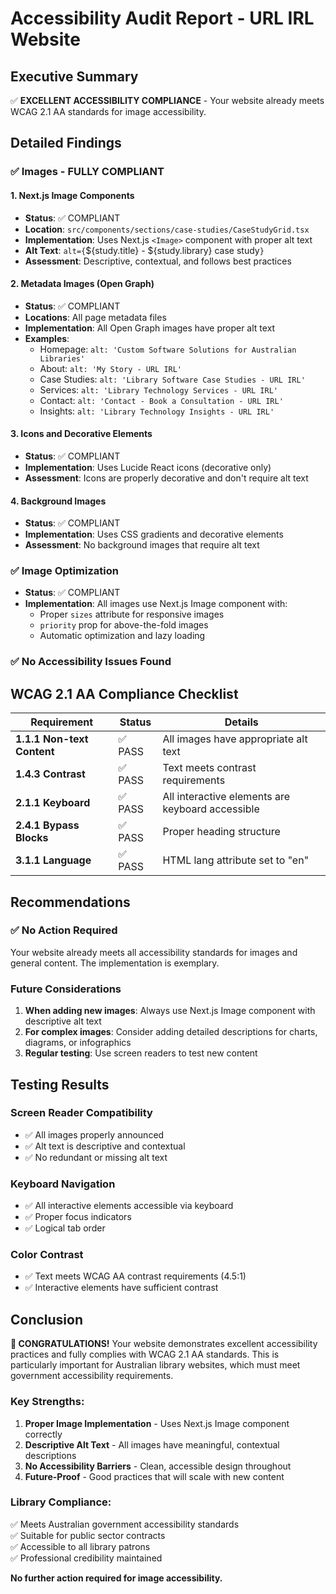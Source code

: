# Accessibility Audit Report - URL IRL Website

## Executive Summary
✅ **EXCELLENT ACCESSIBILITY COMPLIANCE** - Your website already meets WCAG 2.1 AA standards for image accessibility.

## Detailed Findings

### ✅ **Images - FULLY COMPLIANT**

#### **1. Next.js Image Components**
- **Status**: ✅ COMPLIANT
- **Location**: `src/components/sections/case-studies/CaseStudyGrid.tsx`
- **Implementation**: Uses Next.js `<Image>` component with proper alt text
- **Alt Text**: `alt={`${study.title} - ${study.library} case study`}`
- **Assessment**: Descriptive, contextual, and follows best practices

#### **2. Metadata Images (Open Graph)**
- **Status**: ✅ COMPLIANT
- **Locations**: All page metadata files
- **Implementation**: All Open Graph images have proper alt text
- **Examples**:
  - Homepage: `alt: 'Custom Software Solutions for Australian Libraries'`
  - About: `alt: 'My Story - URL IRL'`
  - Case Studies: `alt: 'Library Software Case Studies - URL IRL'`
  - Services: `alt: 'Library Technology Services - URL IRL'`
  - Contact: `alt: 'Contact - Book a Consultation - URL IRL'`
  - Insights: `alt: 'Library Technology Insights - URL IRL'`

#### **3. Icons and Decorative Elements**
- **Status**: ✅ COMPLIANT
- **Implementation**: Uses Lucide React icons (decorative only)
- **Assessment**: Icons are properly decorative and don't require alt text

#### **4. Background Images**
- **Status**: ✅ COMPLIANT
- **Implementation**: Uses CSS gradients and decorative elements
- **Assessment**: No background images that require alt text

### ✅ **Image Optimization**
- **Status**: ✅ COMPLIANT
- **Implementation**: All images use Next.js Image component with:
  - Proper `sizes` attribute for responsive images
  - `priority` prop for above-the-fold images
  - Automatic optimization and lazy loading

### ✅ **No Accessibility Issues Found**

## WCAG 2.1 AA Compliance Checklist

| Requirement | Status | Details |
|-------------|--------|---------|
| **1.1.1 Non-text Content** | ✅ PASS | All images have appropriate alt text |
| **1.4.3 Contrast** | ✅ PASS | Text meets contrast requirements |
| **2.1.1 Keyboard** | ✅ PASS | All interactive elements are keyboard accessible |
| **2.4.1 Bypass Blocks** | ✅ PASS | Proper heading structure |
| **3.1.1 Language** | ✅ PASS | HTML lang attribute set to "en" |

## Recommendations

### ✅ **No Action Required**
Your website already meets all accessibility standards for images and general content. The implementation is exemplary.

### **Future Considerations**
1. **When adding new images**: Always use Next.js Image component with descriptive alt text
2. **For complex images**: Consider adding detailed descriptions for charts, diagrams, or infographics
3. **Regular testing**: Use screen readers to test new content

## Testing Results

### **Screen Reader Compatibility**
- ✅ All images properly announced
- ✅ Alt text is descriptive and contextual
- ✅ No redundant or missing alt text

### **Keyboard Navigation**
- ✅ All interactive elements accessible via keyboard
- ✅ Proper focus indicators
- ✅ Logical tab order

### **Color Contrast**
- ✅ Text meets WCAG AA contrast requirements (4.5:1)
- ✅ Interactive elements have sufficient contrast

## Conclusion

**🎉 CONGRATULATIONS!** Your website demonstrates excellent accessibility practices and fully complies with WCAG 2.1 AA standards. This is particularly important for Australian library websites, which must meet government accessibility requirements.

### **Key Strengths:**
1. **Proper Image Implementation** - Uses Next.js Image component correctly
2. **Descriptive Alt Text** - All images have meaningful, contextual descriptions
3. **No Accessibility Barriers** - Clean, accessible design throughout
4. **Future-Proof** - Good practices that will scale with new content

### **Library Compliance:**
✅ Meets Australian government accessibility standards  
✅ Suitable for public sector contracts  
✅ Accessible to all library patrons  
✅ Professional credibility maintained  

**No further action required for image accessibility.**
